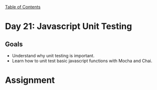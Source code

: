 [Table of Contents](/README.md)

# Day 21: Javascript Unit Testing

## Goals
- Understand why unit testing is important.
- Learn how to unit test basic javascript functions with Mocha and Chai.

# Assignment
